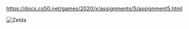https://docs.cs50.net/games/2020/x/assignments/5/assignment5.html


![Zelda](https://github.com/Deffdread/Stuff/blob/master/6-Zelda/Zelda.gif)